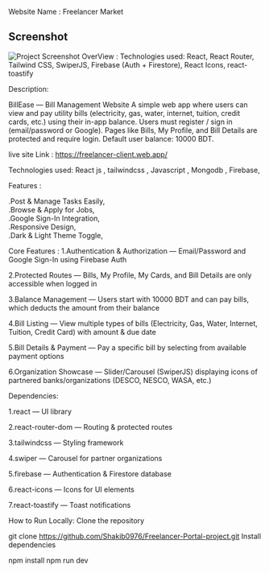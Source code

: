 Website Name : Freelancer Market

## Screenshot
![Project Screenshot](https://i.ibb.co.com/HL19Gt7m/Screenshot-2025-08-08-185015.png)
OverView : Technologies used: React, React Router, Tailwind CSS, SwiperJS, Firebase (Auth + Firestore), React Icons, react-toastify


Description:

BillEase — Bill Management Website
A simple web app where users can view and pay utility bills (electricity, gas, water, internet, tuition, credit cards, etc.) using their in-app balance. Users must register / sign in (email/password or Google). Pages like Bills, My Profile, and Bill Details are protected and require login. Default user balance: 10000 BDT.

live site Link :  https://freelancer-client.web.app/ 



Technologies used: React js , tailwindcss , Javascript , Mongodb , Firebase,


Features :

.Post & Manage Tasks Easily,  
.Browse & Apply for Jobs,  
.Google Sign-In Integration,  
.Responsive Design,  
.Dark & Light Theme Toggle,  



Core Features : 
1.Authentication & Authorization — Email/Password and Google Sign-In using Firebase Auth

2.Protected Routes — Bills, My Profile, My Cards, and Bill Details are only accessible when logged in

3.Balance Management — Users start with 10000 BDT and can pay bills, which deducts the amount from their balance

4.Bill Listing — View multiple types of bills (Electricity, Gas, Water, Internet, Tuition, Credit Card) with amount & due date

5.Bill Details & Payment — Pay a specific bill by selecting from available payment options

6.Organization Showcase — Slider/Carousel (SwiperJS) displaying icons of partnered banks/organizations (DESCO, NESCO, WASA, etc.)




Dependencies: 


1.react — UI library

2.react-router-dom — Routing & protected routes

3.tailwindcss — Styling framework

4.swiper — Carousel for partner organizations

5.firebase — Authentication & Firestore database

6.react-icons — Icons for UI elements

7.react-toastify — Toast notifications




How to Run Locally: 
Clone the repository

git clone https://github.com/Shakib0976/Freelancer-Portal-project.git
Install dependencies

npm install
npm run dev


